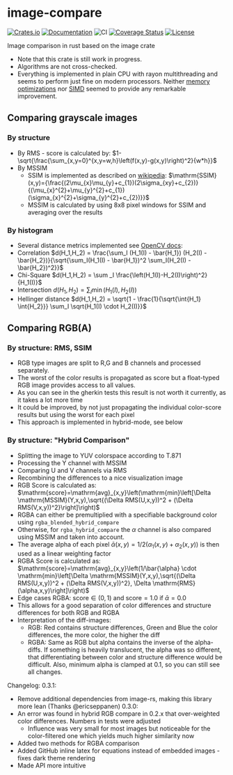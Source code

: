 # image-compare
[![Crates.io](https://img.shields.io/crates/d/image-compare?style=flat)](https://crates.io/crates/image-compare)
[![Documentation](https://docs.rs/image-compare/badge.svg)](https://docs.rs/image-compare)
![CI](https://github.com/ChrisRega/image-compare/actions/workflows/rust.yml/badge.svg?branch=main "CI")
[![Coverage Status](https://coveralls.io/repos/github/ChrisRega/image-compare/badge.svg?branch=main)](https://coveralls.io/github/ChrisRega/image-compare?branch=main)
[![License](https://img.shields.io/badge/license-MIT-blue?style=flat)](LICENSE)

Image comparison in rust based on the image crate

- Note that this crate is still work in progress. 
- Algorithms are not cross-checked.
- Everything is implemented in plain CPU with rayon multithreading and seems to perform just fine on modern processors.
Neither [memory optimizations](https://actix.vdop.org/view_post?post_num=10) nor [SIMD](https://actix.vdop.org/view_post?post_num=8) seemed to provide any remarkable improvement.

## Comparing grayscale images
### By structure
  - By RMS - score is calculated by: $1-\sqrt{\frac{\sum_{x,y=0}^{x,y=w,h}\left(f(x,y)-g(x,y)\right)^2}{w*h}}$
  - By MSSIM
    - SSIM is implemented as described on [wikipedia](https://en.wikipedia.org/wiki/Structural_similarity): $\mathrm{SSIM}(x,y)={\frac{(2\mu_{x}\mu_{y}+c_{1})(2\sigma_{xy}+c_{2})}{(\mu_{x}^{2}+\mu_{y}^{2}+c_{1})(\sigma_{x}^{2}+\sigma_{y}^{2}+c_{2})}}$ 
    - MSSIM is calculated by using 8x8 pixel windows for SSIM and averaging over the results
### By histogram
  - Several distance metrics implemented see [OpenCV docs](https://docs.opencv.org/4.5.5/d8/dc8/tutorial_histogram_comparison.html):
  - Correlation $d(H_1,H_2) = \frac{\sum_I (H_1(I) - \bar{H_1}) (H_2(I) - \bar{H_2})}{\sqrt{\sum_I(H_1(I) - \bar{H_1})^2 \sum_I(H_2(I) - \bar{H_2})^2}}$
  - Chi-Square $d(H_1,H_2) = \sum _I \frac{\left(H_1(I)-H_2(I)\right)^2}{H_1(I)}$
  - Intersection $d(H_1,H_2) = \sum _I \min (H_1(I), H_2(I))$
  - Hellinger distance $d(H_1,H_2) = \sqrt{1 - \frac{1}{\sqrt{\int{H_1} \int{H_2}}} \sum_I \sqrt{H_1(I) \cdot H_2(I)}}$

## Comparing RGB(A)
### By structure: RMS, SSIM
  - RGB type images are split to R,G and B channels and processed separately.
  - The worst of the color results is propagated as score but a float-typed RGB image provides access to all values.
  - As you can see in the gherkin tests this result is not worth it currently, as it takes a lot more time
  - It could be improved, by not just propagating the individual color-score results but using the worst for each pixel
  - This approach is implemented in hybrid-mode, see below
### By structure: "Hybrid Comparison"
  - Splitting the image to YUV colorspace according to T.871
  - Processing the Y channel with MSSIM
  - Comparing U and V channels via RMS
  - Recombining the differences to a nice visualization image
  - RGB Score is calculated as: $\mathrm{score}=\mathrm{avg}_{x,y}\left(\mathrm{min}\left[\Delta \mathrm{MSSIM}(Y,x,y),\sqrt{(\Delta RMS(U,x,y))^2 + (\Delta RMS(V,x,y))^2}\right]\right)$
  - RGBA can either be premultiplied with a specifiable background color using `rgba_blended_hybrid_compare`
  - Otherwise, for `rgba_hybrid_compare` the $\alpha$ channel is also compared using MSSIM and taken into account.
  - The average alpha of each pixel $\bar{\alpha}(x,y) = 1/2 (\alpha_1(x,y) + \alpha_2(x,y))$ is then used as a linear weighting factor
  - RGBA Score is calculated as: $\mathrm{score}=\mathrm{avg}_{x,y}\left(1/\bar{\alpha} \cdot \mathrm{min}\left[\Delta \mathrm{MSSIM}(Y,x,y),\sqrt{(\Delta RMS(U,x,y))^2 + (\Delta RMS(V,x,y))^2}, \Delta \mathrm{RMS}(\alpha,x,y)\right]\right)$
  - Edge cases RGBA: $\mathrm{score} \in (0, 1)$ and $\mathrm{score} = 1.0$ if $\bar{\alpha} = 0.0$
  - This allows for a good separation of color differences and structure differences for both RGB and RGBA
  - Interpretation of the diff-images:
    - RGB: Red contains structure differences, Green and Blue the color differences, the more color, the higher the diff
    - RGBA: Same as RGB but alpha contains the inverse of the alpha-diffs. If something is heavily translucent, the alpha was so different, that differentiating between color and structure difference would be difficult. Also, minimum alpha is clamped at 0.1, so you can still see all changes.

Changelog:
0.3.1:
- Remove additional dependencies from image-rs, making this library more lean (Thanks @ericseppanen)
0.3.0:
- An error was found in hybrid RGB compare in 0.2.x that over-weighted color differences. Numbers in tests were adjusted
  - Influence was very small for most images but noticeable for the color-filtered one which yields much higher similarity now
- Added two methods for RGBA comparison
- Added GitHub inline latex for equations instead of embedded images - fixes dark theme rendering
- Made API more intuitive
